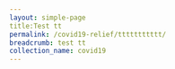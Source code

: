 ```yaml
---
layout: simple-page
title:Test tt
permalink: /covid19-relief/ttttttttttt/
breadcrumb: test tt
collection_name: covid19
---
```


<style>
  /* Style the buttons that are used to open and close the accordion panel */
.accordion {
  background-color: #eee;
  color: #444;
  cursor: pointer;
  padding: 18px;
  width: 100%;
  text-align: left;
  border: none;
  outline: none;
  transition: 0.4s;
}

/* Add a background color to the button if it is clicked on (add the .active class with JS), and when you move the mouse over it (hover) */
.active, .accordion:hover {
  background-color: #ccc;
}

/* Style the accordion panel. Note: hidden by default */
.panel {
  padding: 0 18px;
  background-color: white;
  display: none;
  overflow: hidden;
}
</style>
